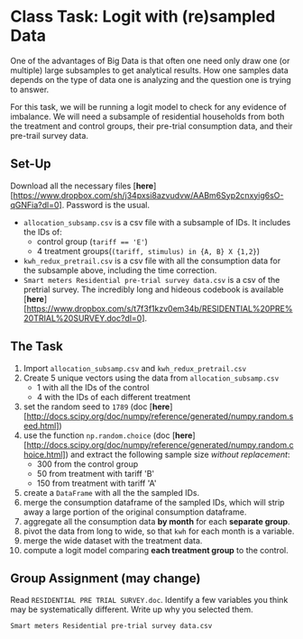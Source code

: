 # Class Task: Logit with (re)sampled Data

One of the advantages of Big Data is that often one need only draw one (or multiple) large subsamples to get analytical results. How one samples data depends on the type of data one is analyzing and the question one is trying to answer.

For this task, we will be running a logit model to check for any evidence of imbalance. We will need a subsample of residential households from both the treatment and control groups, their pre-trial consumption data, and their pre-trail survey data.

## Set-Up
Download all the necessary files [**here**][https://www.dropbox.com/sh/j34pxsi8azvudvw/AABm6Syp2cnxyig6sO-qGNFia?dl=0]. Password is the usual.

- `allocation_subsamp.csv` is a csv file with a subsample of IDs. It includes the IDs of:
	- control group (`tariff == 'E'`)
	- 4 treatment groups(`(tariff, stimulus) in {A, B} X {1,2}`)
- `kwh_redux_pretrail.csv` is a csv file with all the consumption data for the subsample above, including the time correction.
- `Smart meters Residential pre-trial survey data.csv` is a csv of the pretrial survey. The incredibly long and hideous codebook is available [**here**][https://www.dropbox.com/s/t7f3f1kzv0em34b/RESIDENTIAL%20PRE%20TRIAL%20SURVEY.doc?dl=0].

## The Task

1. Import `allocation_subsamp.csv` and `kwh_redux_pretrail.csv`
2. Create 5 unique vectors using the data from `allocation_subsamp.csv`
	- 1 with all the IDs of the control
	- 4 with the IDs of each different treatment
3. set the random seed to `1789` (doc [**here**][http://docs.scipy.org/doc/numpy/reference/generated/numpy.random.seed.html])
3. use the function `np.random.choice` (doc [**here**][http://docs.scipy.org/doc/numpy/reference/generated/numpy.random.choice.html]) and extract the following sample size *without replacement*:
	- 300 from the control group
	- 50 from treatment with tariff 'B'
	- 150 from treatment with tariff 'A'
4. create a `DataFrame` with all the the sampled IDs.
5. merge the consumption dataframe of the sampled IDs, which will strip away a large portion of the original consumption dataframe.
6. aggregate all the consumption data **by month** for each **separate group**.
7. pivot the data from long to wide, so that `kwh` for each month is a variable.
8. merge the wide dataset with the treatment data.
9. compute a logit model comparing **each treatment group** to the control.

## Group Assignment (may change)

Read `RESIDENTIAL PRE TRIAL SURVEY.doc`. Identify a few variables you think may be systematically different. Write up why you selected them.

`Smart meters Residential pre-trial survey data.csv`
